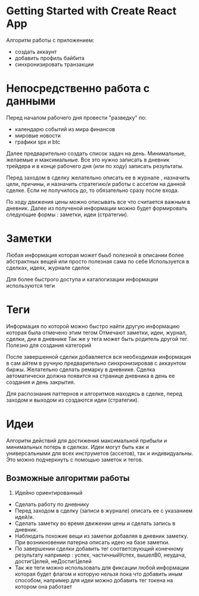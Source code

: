 # Getting Started with Create React App

Алгоритм работы с приложением:
- создать аккаунт
- добавить профиль байбита
- синхронизировать транзакции

# Непосредственно работа с данными

Перед началом рабочего дня провести "разведку" по:
- календарю событий из мира финансов
- мировые новости
- графики spx и btc

Далее предварительно создать список задач на день. Минимальные, желаемые и максимальные.
Все это нужно записать в дневник трейдера и в конце рабочего дня (или по ходу) записать результаты.

Перед заходом в сделку желательно описать ее в журнале , назначить цели, причины, и назначить стратегию/и работы с ассетом на данной сделке. Если не получилось до, то обязательно сразу после входа.

По ходу движения цены можно описывать все что считается важным в дневник. Далее из полученой информации можно будет формировать следующие формы : заметки, идеи (стратегии).

# Заметки
Любая информация которая может быьб полезной в описании более абстрактных вещей или просто полезная сама по себе
Используется в сделках, идеях, журнале сделок

Для более быстрого доступа и каталогизации информации используются теги

# Теги
Информация по которой можно быстро найти другую информацию которая была отмечено этим тегом
Отмечают заметки, идеи, журнал, сделки, дни в дневнике
Так же у тега может быть родитель другой тег. Полезно для создания категорий

После завершенной сделки добавляется вся необходимая информация в сам айтем в ручную предварительно синхронизировав с аккаунтом биржы.
Желательно сделать ремарку в дневнике. Сделка автоматически должна появится на странице дневника в день ее создания и день закрытия.

Для распознания паттернов и алгоритмов находясь в сделке, перед заходом и выходом из создаются идеи (стратегии).

# Идеи
Алгоритм действий для достижения максимальной прибыли и минимальных потерь в сделках.
Идеи могут быть как и универсальными для всех инструметов (ассетов), так и индивидуальны.
Это можно подчеркнуть с помощью заметок и тегов.

## Возможные алгоритми работы

1. Идейно ориентированный
- Сделать работу по дневнику
- Перед заходом в сделку (записи в журнале) описать ее с указанием идей/и.
- Сделать заметку во время движении цены и сделать запись в дневник.
- Наблюдать похожие вещи из заметки добавляя в дневник заметку. При возникновении патерна описать идею на базе заметки.
- По завершении сделки добавить тег соответсвующий конечному результату например : успех, частичныйУспех, вышелВ0, неудача, достигЦелей, неДостигЦелей
- Так же теги можно использовать для фиксации любой информации которая будет флагом и которую нельзя пока что добавить иным способом, например для идеи можно добавить тег токена на котором она работает